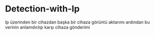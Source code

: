 # Detection-with-Ip
Ip üzerinden bir cihazdan başka bir cihaza görüntü aktarımı ardından bu verinin anlamdırılıp karşı cihaza gönderimi
